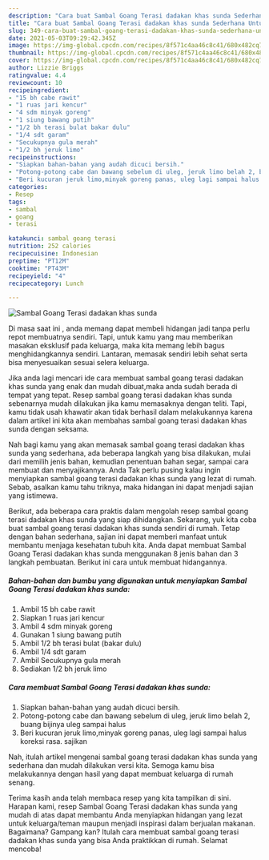 ```yaml
---
description: "Cara buat Sambal Goang Terasi dadakan khas sunda Sederhana Untuk Jualan"
title: "Cara buat Sambal Goang Terasi dadakan khas sunda Sederhana Untuk Jualan"
slug: 349-cara-buat-sambal-goang-terasi-dadakan-khas-sunda-sederhana-untuk-jualan
date: 2021-05-03T09:29:42.345Z
image: https://img-global.cpcdn.com/recipes/8f571c4aa46c8c41/680x482cq70/sambal-goang-terasi-dadakan-khas-sunda-foto-resep-utama.jpg
thumbnail: https://img-global.cpcdn.com/recipes/8f571c4aa46c8c41/680x482cq70/sambal-goang-terasi-dadakan-khas-sunda-foto-resep-utama.jpg
cover: https://img-global.cpcdn.com/recipes/8f571c4aa46c8c41/680x482cq70/sambal-goang-terasi-dadakan-khas-sunda-foto-resep-utama.jpg
author: Lizzie Briggs
ratingvalue: 4.4
reviewcount: 10
recipeingredient:
- "15 bh cabe rawit"
- "1 ruas jari kencur"
- "4 sdm minyak goreng"
- "1 siung bawang putih"
- "1/2 bh terasi bulat bakar dulu"
- "1/4 sdt garam"
- "Secukupnya gula merah"
- "1/2 bh jeruk limo"
recipeinstructions:
- "Siapkan bahan-bahan yang audah dicuci bersih."
- "Potong-potong cabe dan bawang sebelum di uleg, jeruk limo belah 2, buang bijinya uleg sampai halus"
- "Beri kucuran jeruk limo,minyak goreng panas, uleg lagi sampai halus koreksi rasa. sajikan"
categories:
- Resep
tags:
- sambal
- goang
- terasi

katakunci: sambal goang terasi 
nutrition: 252 calories
recipecuisine: Indonesian
preptime: "PT12M"
cooktime: "PT43M"
recipeyield: "4"
recipecategory: Lunch

---
```



![Sambal Goang Terasi dadakan khas sunda](https://img-global.cpcdn.com/recipes/8f571c4aa46c8c41/680x482cq70/sambal-goang-terasi-dadakan-khas-sunda-foto-resep-utama.jpg)

Di masa  saat ini , anda memang dapat membeli hidangan jadi tanpa perlu repot membuatnya sendiri. Tapi, untuk kamu yang mau memberikan masakan eksklusif pada keluarga, maka kita memang lebih bagus menghidangkannya sendiri. Lantaran, memasak sendiri lebih sehat serta bisa menyesuaikan sesuai selera keluarga.

Jika anda lagi mencari ide cara membuat sambal goang terasi dadakan khas sunda yang enak dan mudah dibuat,maka anda sudah berada di tempat yang tepat. Resep sambal goang terasi dadakan khas sunda  sebenarnya mudah dilakukan jika kamu memasaknya dengan teliti. Tapi, kamu tidak usah khawatir akan tidak berhasil dalam melakukannya 
karena dalam artikel ini kita akan membahas sambal goang terasi dadakan khas sunda dengan seksama.  



Nah bagi kamu yang akan memasak sambal goang terasi dadakan khas sunda yang sederhana, ada beberapa langkah yang bisa dilakukan, mulai dari memilih jenis bahan, kemudian penentuan bahan segar, sampai cara membuat dan menyajikannya. Anda Tak perlu pusing kalau ingin menyiapkan sambal goang terasi dadakan khas sunda yang lezat di rumah. Sebab, asalkan kamu  tahu triknya, maka hidangan ini dapat menjadi sajian yang istimewa.

Berikut, ada beberapa cara praktis  dalam mengolah resep sambal goang terasi dadakan khas sunda yang siap dihidangkan. Sekarang, yuk kita coba buat sambal goang terasi dadakan khas sunda sendiri di rumah. Tetap dengan bahan sederhana, sajian ini dapat memberi manfaat untuk membantu menjaga kesehatan tubuh kita. Anda dapat membuat Sambal Goang Terasi dadakan khas sunda menggunakan 8 jenis bahan dan 3 langkah pembuatan. Berikut ini cara untuk membuat hidangannya.

<!--inarticleads1-->

##### Bahan-bahan dan bumbu yang digunakan untuk menyiapkan Sambal Goang Terasi dadakan khas sunda:

1. Ambil 15 bh cabe rawit
1. Siapkan 1 ruas jari kencur
1. Ambil 4 sdm minyak goreng
1. Gunakan 1 siung bawang putih
1. Ambil 1/2 bh terasi bulat (bakar dulu)
1. Ambil 1/4 sdt garam
1. Ambil Secukupnya gula merah
1. Sediakan 1/2 bh jeruk limo




<!--inarticleads2-->

##### Cara membuat Sambal Goang Terasi dadakan khas sunda:

1. Siapkan bahan-bahan yang audah dicuci bersih.
1. Potong-potong cabe dan bawang sebelum di uleg, jeruk limo belah 2, buang bijinya uleg sampai halus
1. Beri kucuran jeruk limo,minyak goreng panas, uleg lagi sampai halus koreksi rasa. sajikan




Nah, itulah artikel mengenai  sambal goang terasi dadakan khas sunda  yang sederhana dan mudah dilakukan versi kita. Semoga kamu bisa melakukannya dengan hasil yang dapat membuat keluarga di rumah senang. 

Terima kasih anda telah membaca resep yang kita tampilkan di sini. Harapan kami, resep  Sambal Goang Terasi dadakan khas sunda yang mudah di atas dapat membantu Anda menyiapkan hidangan yang lezat untuk keluarga/teman maupun menjadi inspirasi dalam berjualan makanan. Bagaimana? Gampang kan? Itulah cara membuat sambal goang terasi dadakan khas sunda yang bisa Anda praktikkan di rumah. Selamat mencoba!

